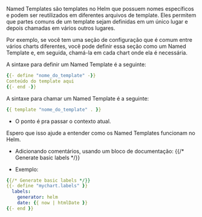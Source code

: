 Named Templates são templates no Helm que possuem nomes específicos e podem ser reutilizados em diferentes arquivos de template. Eles permitem que partes comuns de um template sejam definidas em um único lugar e depois chamadas em vários outros lugares.

Por exemplo, se você tem uma seção de configuração que é comum entre vários charts diferentes, você pode definir essa seção como um Named Template e, em seguida, chamá-la em cada chart onde ela é necessária.

A sintaxe para definir um Named Template é a seguinte:

~~~~YAML
{{- define "nome_do_template" -}}
Conteúdo do template aqui
{{- end -}}
~~~~

A sintaxe para chamar um Named Template é a seguinte:

~~~~YAML
{{ template "nome_do_template" . }}
~~~~

- O ponto é pra passar o contexto atual.

Espero que isso ajude a entender como os Named Templates funcionam no Helm.



- Adicionando comentários, usando um bloco de documentação:
    {{/* Generate basic labels */}}

- Exemplo:

~~~~YAML
{{/* Generate basic labels */}}
{{- define "mychart.labels" }}
  labels:
    generator: helm
    date: {{ now | htmlDate }}
{{- end }}
~~~~